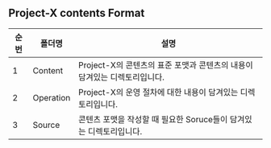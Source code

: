 ## Project-X contents Format</br>



|순번|폴더명|설명|
|-|-|-|
|1|Content|Project-X의 콘텐츠의 표준 포맷과 콘텐츠의 내용이 담겨있는 디렉토리입니다.|
|2|Operation| Project-X의 운영 절차에 대한 내용이 담겨있는 디렉토리입니다.|
|3|Source|콘텐츠 포맷을 작성할 때 필요한 Soruce들이 담겨있는 디렉토리입니다.|
